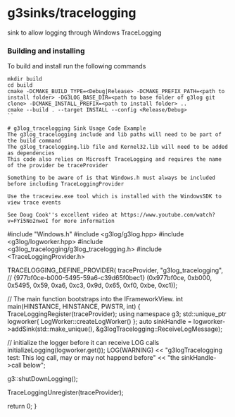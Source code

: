 # g3sinks/tracelogging
sink to allow logging through Windows TraceLogging

### Building and installing
To build and install run the following commands
```
mkdir build
cd build
cmake -DCMAKE_BUILD_TYPE=<Debug|Release> -DCMAKE_PREFIX_PATH=<path to install folder> -DG3LOG_BASE_DIR=<path to base folder of g3log git clone> -DCMAKE_INSTALL_PREFIX=<path to install folder> ..
cmake --build . --target INSTALL --config <Release/Debug>
``

# g3log_tracelogging Sink Usage Code Example
The g3log_tracelogging include and lib paths will need to be part of the build command
The g3log_tracelogging.lib file and Kernel32.lib will need to be added as dependencies
This code also relies on Microsft TraceLogging and requires the name of the provider be traceProvider

Something to be aware of is that Windows.h must always be included before including TraceLoggingProvider

Use the traceview.exe tool which is installed with the WindowsSDK to view trace events

See Doug Cook''s excellent video at https://www.youtube.com/watch?v=FYi5No2nwoI for more information
```
#include "Windows.h"
#include <g3log/g3log.hpp>
#include <g3log/logworker.hpp>
#include <g3log_tracelogging/g3log_tracelogging.h>
#include <TraceLoggingProvider.h>

TRACELOGGING_DEFINE_PROVIDER(
  traceProvider,
  "g3log_tracelogging",
  // {977bf0ce-b000-5495-59a6-c39d65f0bec1}
  (0x977bf0ce, 0xb000, 0x5495, 0x59, 0xa6, 0xc3, 0x9d, 0x65, 0xf0, 0xbe, 0xc1));


// The main function bootstraps into the IFrameworkView.
int main(HINSTANCE, HINSTANCE, PWSTR, int)
{
  TraceLoggingRegister(traceProvider);
  using namespace g3;
  std::unique_ptr<LogWorker> logworker{ LogWorker::createLogWorker() };
  auto sinkHandle = logworker->addSink(std::make_unique<g3logTracelogging>(),
    &g3logTracelogging::ReceiveLogMessage);

  // initialize the logger before it can receive LOG calls
  initializeLogging(logworker.get());
  LOG(WARNING) << "g3logTracelogging test: This log call, may or may not happend before"
    << "the sinkHandle->call below";

  g3::shutDownLogging();

  TraceLoggingUnregister(traceProvider);

  return 0;
}
```
